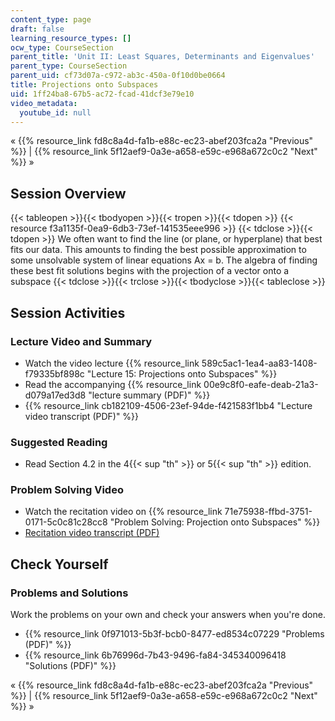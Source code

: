 ```yaml
---
content_type: page
draft: false
learning_resource_types: []
ocw_type: CourseSection
parent_title: 'Unit II: Least Squares, Determinants and Eigenvalues'
parent_type: CourseSection
parent_uid: cf73d07a-c972-ab3c-450a-0f10d0be0664
title: Projections onto Subspaces
uid: 1ff24ba8-67b5-ac72-fcad-41dcf3e79e10
video_metadata:
  youtube_id: null
---
```

« {{% resource_link fd8c8a4d-fa1b-e88c-ec23-abef203fca2a "Previous" %}} | {{% resource_link 5f12aef9-0a3e-a658-e59c-e968a672c0c2 "Next" %}} »

## Session Overview

{{< tableopen >}}{{< tbodyopen >}}{{< tropen >}}{{< tdopen >}}
{{< resource f3a1135f-0ea9-6db3-73ef-141535eee996 >}}
{{< tdclose >}}{{< tdopen >}}
We often want to find the line (or plane, or hyperplane) that best fits our data. This amounts to finding the best possible approximation to some unsolvable system of linear equations Ax = b. The algebra of finding these best fit solutions begins with the projection of a vector onto a subspace
{{< tdclose >}}{{< trclose >}}{{< tbodyclose >}}{{< tableclose >}}

## Session Activities

### Lecture Video and Summary

- Watch the video lecture {{% resource_link 589c5ac1-1ea4-aa83-1408-f79335bf898c "Lecture 15: Projections onto Subspaces" %}}
- Read the accompanying {{% resource_link 00e9c8f0-eafe-deab-21a3-d079a17ed3d8 "lecture summary (PDF)" %}}
- {{% resource_link cb182109-4506-23ef-94de-f421583f1bb4 "Lecture video transcript (PDF)" %}}

### Suggested Reading

- Read Section 4.2 in the 4{{< sup "th" >}} or 5{{< sup "th" >}} edition.

### Problem Solving Video

- Watch the recitation video on {{% resource_link 71e75938-ffbd-3751-0171-5c0c81c28cc8 "Problem Solving: Projection onto Subspaces" %}}
- [Recitation video transcript (PDF)](./resolveuid/698542ebda50e87f5918a2d4e49768c4)

## Check Yourself

### Problems and Solutions

Work the problems on your own and check your answers when you're done.

- {{% resource_link 0f971013-5b3f-bcb0-8477-ed8534c07229 "Problems (PDF)" %}}
- {{% resource_link 6b76996d-7b43-9496-fa84-345340096418 "Solutions (PDF)" %}}

« {{% resource_link fd8c8a4d-fa1b-e88c-ec23-abef203fca2a "Previous" %}} | {{% resource_link 5f12aef9-0a3e-a658-e59c-e968a672c0c2 "Next" %}} »